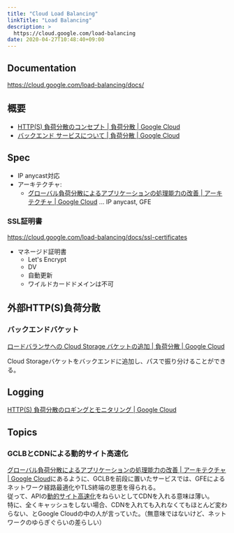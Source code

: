```yaml
---
title: "Cloud Load Balancing"
linkTitle: "Load Balancing"
description: >
  https://cloud.google.com/load-balancing
date: 2020-04-27T10:48:40+09:00
---
```


## Documentation

https://cloud.google.com/load-balancing/docs/

## 概要

- [HTTP(S) 負荷分散のコンセプト | 負荷分散 | Google Cloud](https://cloud.google.com/load-balancing/docs/https/?hl=ja)
- [バックエンド サービスについて | 負荷分散 | Google Cloud](https://cloud.google.com/load-balancing/docs/backend-service?hl=ja)

## Spec

- IP anycast対応
- アーキテクチャ:
  - [グローバル負荷分散によるアプリケーションの処理能力の改善 | アーキテクチャ | Google Cloud](https://cloud.google.com/solutions/about-capacity-optimization-with-global-lb?hl=ja) ... IP anycast, GFE

### SSL証明書

https://cloud.google.com/load-balancing/docs/ssl-certificates

- マネージド証明書
  - Let's Encrypt
  - DV
  - 自動更新
  - ワイルドカードドメインは不可

## 外部HTTP(S)負荷分散
### バックエンドバケット

[ロードバランサへの Cloud Storage バケットの追加 | 負荷分散 | Google Cloud](https://cloud.google.com/load-balancing/docs/https/adding-backend-buckets-to-load-balancers?hl=ja)

Cloud Storageバケットをバックエンドに追加し、パスで振り分けることができる。

## Logging

[HTTP(S) 負荷分散のロギングとモニタリング | Google Cloud](https://cloud.google.com/load-balancing/docs/https/https-logging-monitoring?hl=ja)

## Topics
### GCLBとCDNによる動的サイト高速化

[グローバル負荷分散によるアプリケーションの処理能力の改善 | アーキテクチャ | Google Cloud](https://cloud.google.com/solutions/about-capacity-optimization-with-global-lb?hl=ja)にあるように、GCLBを前段に置いたサービスでは、GFEによるネットワーク経路最適化やTLS終端の恩恵を得られる。  
従って、APIの[動的サイト高速化](https://docs.microsoft.com/ja-jp/azure/cdn/cdn-dynamic-site-acceleration)をねらいとしてCDNを入れる意味は薄い。  
特に、全くキャッシュをしない場合、CDNを入れても入れなくてもほとんど変わらない、とGoogle Cloudの中の人が言っていた。（無意味ではないけど、ネットワークのゆらぎぐらいの差らしい）
